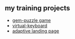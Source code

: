 ## my training projects
+ [gem-puzzle game](https://vaseninanastya.github.io/codejam-the-gem-puzzle/ "Gists")
+ [virtual-keyboard](https://vaseninanastya.github.io/virtual-keyboard/ "Gists")
+ [adaptive landing page](https://vaseninanastya.github.io/shelter/pages/main/index.html "Gists")

